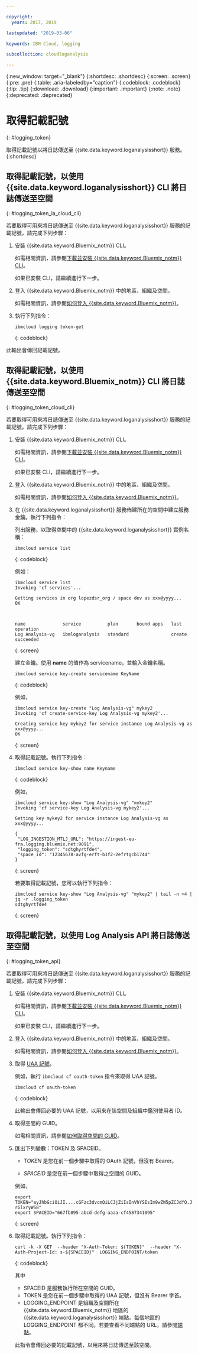 ```yaml
---

copyright:
  years: 2017, 2019

lastupdated: "2019-03-06"

keywords: IBM Cloud, logging

subcollection: cloudloganalysis

---
```


{:new_window: target="_blank"}
{:shortdesc: .shortdesc}
{:screen: .screen}
{:pre: .pre}
{:table: .aria-labeledby="caption"}
{:codeblock: .codeblock}
{:tip: .tip}
{:download: .download}
{:important: .important}
{:note: .note}
{:deprecated: .deprecated}


# 取得記載記號
{: #logging_token}

取得記載記號以將日誌傳送至 {{site.data.keyword.loganalysisshort}} 服務。
{:shortdesc}


## 取得記載記號，以使用 {{site.data.keyword.loganalysisshort}} CLI 將日誌傳送至空間 
{: #logging_token_la_cloud_cli}

若要取得可用來將日誌傳送至 {{site.data.keyword.loganalysisshort}} 服務的記載記號，請完成下列步驟：

1. 安裝 {{site.data.keyword.Bluemix_notm}} CLI。

   如需相關資訊，請參閱[下載並安裝 {{site.data.keyword.Bluemix_notm}} CLI](/docs/cli?topic=cloud-cli-ibmcloud-cli#overview)。
   
   如果已安裝 CLI，請繼續進行下一步。
    
2. 登入 {{site.data.keyword.Bluemix_notm}} 中的地區、組織及空間。 

    如需相關資訊，請參閱[如何登入 {{site.data.keyword.Bluemix_notm}}](/docs/services/CloudLogAnalysis/qa?topic=cloudloganalysis-cli_qa#login)。
	
3. 執行下列指令：

    ```
	ibmcloud logging token-get
	```
	{: codeblock}

此輸出會傳回記載記號。


## 取得記載記號，以使用 {{site.data.keyword.Bluemix_notm}} CLI 將日誌傳送至空間 
{: #logging_token_cloud_cli}

若要取得可用來將日誌傳送至 {{site.data.keyword.loganalysisshort}} 服務的記載記號，請完成下列步驟：

1. 安裝 {{site.data.keyword.Bluemix_notm}} CLI。

   如需相關資訊，請參閱[下載並安裝 {{site.data.keyword.Bluemix_notm}} CLI](/docs/cli?topic=cloud-cli-ibmcloud-cli#overview)。
   
   如果已安裝 CLI，請繼續進行下一步。
    
2. 登入 {{site.data.keyword.Bluemix_notm}} 中的地區、組織及空間。 

    如需相關資訊，請參閱[如何登入 {{site.data.keyword.Bluemix_notm}}](/docs/services/CloudLogAnalysis/qa?topic=cloudloganalysis-cli_qa#login)。
	
3. 在 {{site.data.keyword.loganalysisshort}} 服務佈建所在的空間中建立服務金鑰。執行下列指令：

    列出服務，以取得空間中的 {{site.data.keyword.loganalysisshort}} 實例名稱：
	
    ```
	ibmcloud service list
	```
	{: codeblock}
	
	例如：
	
	```
	ibmcloud service list
    Invoking 'cf services'...

    Getting services in org lopezdsr_org / space dev as xxx@yyyy...
    OK

    

    name              service          plan       bound apps   last operation
    Log Analysis-vg   ibmloganalysis   standard                create succeeded
    ```
	{: screen}
	
	建立金鑰。使用 **name** 的值作為 servicename，並輸入金鑰名稱。
	
	```
	ibmcloud service key-create servicename KeyName 
	```
	{: codeblock}
	
	例如，
	
	```
	ibmcloud service key-create "Log Analysis-vg" mykey2
    Invoking 'cf create-service-key Log Analysis-vg mykey2'...

    Creating service key mykey2 for service instance Log Analysis-vg as xxx@yyyy...
    OK
    ```
	{: screen}
	
4. 取得記載記號。執行下列指令：
	
	```
	ibmcloud service key-show name Keyname
	```
	{: codeblock}
	
	例如， 
	
	```
	ibmcloud service key-show "Log Analysis-vg" "mykey2" 
    Invoking 'cf service-key Log Analysis-vg mykey2'...

    Getting key mykey2 for service instance Log Analysis-vg as xxx@yyyy...

    {
     "LOG_INGESTION_MTLJ_URL": "https://ingest-eu-fra.logging.bluemix.net:9091",
     "logging_token": "sdtghyrtfde4",
     "space_id": "12345678-avfg-erft-b1f2-2efrtgcb1744"
    }
    ```
	{: screen}
	
	若要取得記載記號，您可以執行下列指令：
	
	```
	ibmcloud service key-show "Log Analysis-vg" "mykey2" | tail -n +4 | jq -r .logging_token
    sdtghyrtfde4
	```
	{: screen}


	
## 取得記載記號，以使用 Log Analysis API 將日誌傳送至空間
{: #logging_token_api}


若要取得可用來將日誌傳送至 {{site.data.keyword.loganalysisshort}} 服務的記載記號，請完成下列步驟：

1. 安裝 {{site.data.keyword.Bluemix_notm}} CLI。

   如需相關資訊，請參閱[下載並安裝 {{site.data.keyword.Bluemix_notm}} CLI](/docs/cli?topic=cloud-cli-ibmcloud-cli#overview)。
   
   如果已安裝 CLI，請繼續進行下一步。
    
2. 登入 {{site.data.keyword.Bluemix_notm}} 中的地區、組織及空間。 

    如需相關資訊，請參閱[如何登入 {{site.data.keyword.Bluemix_notm}}](/docs/services/CloudLogAnalysis/qa?topic=cloudloganalysis-cli_qa#login)。
	
3. 取得 [UAA 記號](/docs/services/CloudLogAnalysis/security?topic=cloudloganalysis-auth_uaa#uaa_cli)。

    例如，執行 `ibmcloud cf oauth-token` 指令來取得 UAA 記號。

    ```
	ibmcloud cf oauth-token
	```
	{: codeblock}
	
	此輸出會傳回必要的 UAA 記號，以用來在該空間及組織中鑑別使用者 ID。

4. 取得空間的 GUID。

   如需相關資訊，請參閱[如何取得空間的 GUID](/docs/services/CloudLogAnalysis/qa?topic=cloudloganalysis-cli_qa#space_guid2)。  
	
5. 匯出下列變數：TOKEN 及 SPACEID。

    * *TOKEN* 是您在前一個步驟中取得的 OAuth 記號，但沒有 Bearer。
	
	* *SPACEID* 是您在前一個步驟中取得之空間的 GUID。 
		
	例如，
	
	```
	export TOKEN="eyJhbGciOiJI....cGFzc3dvcmQiLCJjZiIsInVhYSIsIm9wZW5pZCJdfQ.JaoaVudG4jqjeXz6q3JQL_SJJfoIFvY8m-rGlxryWS8"
	export SPACEID="667fb895-abcd-defg-aaaa-cf4587341095"
	```
	{: screen}
	
6. 取得記載記號。執行下列指令：
 
    ```
	curl -k -X GET  --header "X-Auth-Token: ${TOKEN}"  --header "X-Auth-Project-Id: s-${SPACEID}"  LOGGING_ENDPOINT/token
    ```
    {: codeblock}	
	
	其中
	* SPACEID 是服務執行所在空間的 GUID。
	* TOKEN 是您在前一個步驟中取得的 UAA 記號，但沒有 Bearer 字首。
	* LOGGING_ENDPOINT 是組織及空間所在 {{site.data.keyword.Bluemix_notm}} 地區的 {{site.data.keyword.loganalysisshort}} 端點。每個地區的 LOGGING_ENDPOINT 都不同。若要查看不同端點的 URL，請參閱[端點](/docs/services/CloudLogAnalysis?topic=cloudloganalysis-manage_logs#endpoints)。
	
    此指令會傳回必要的記載記號，以用來將日誌傳送至該空間。
	
